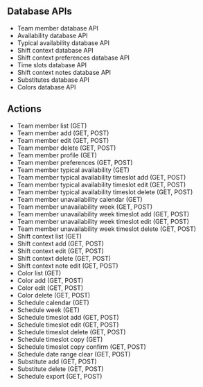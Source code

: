 ## Database APIs

* Team member database API
* Availability database API
* Typical availability database API
* Shift context database API
* Shift context preferences database API
* Time slots database API
* Shift context notes database API
* Substitutes database API
* Colors database API

## Actions

* Team member list (GET)
* Team member add (GET, POST)
* Team member edit (GET, POST)
* Team member delete (GET, POST)
* Team member profile (GET)
* Team member preferences (GET, POST)
* Team member typical availability (GET)
* Team member typical availability timeslot add (GET, POST)
* Team member typical availability timeslot edit (GET, POST)
* Team member typical availability timeslot delete (GET, POST)
* Team member unavailability calendar (GET)
* Team member unavailability week (GET, POST)
* Team member unavailability week timeslot add (GET, POST)
* Team member unavailability week timeslot edit (GET, POST)
* Team member unavailability week timeslot delete (GET, POST)
* Shift context list (GET)
* Shift context add (GET, POST)
* Shift context edit (GET, POST)
* Shift context delete (GET, POST)
* Shift context note edit (GET, POST)
* Color list (GET)
* Color add (GET, POST)
* Color edit (GET, POST)
* Color delete (GET, POST)
* Schedule calendar (GET)
* Schedule week (GET)
* Schedule timeslot add (GET, POST)
* Schedule timeslot edit (GET, POST)
* Schedule timeslot delete (GET, POST)
* Schedule timeslot copy (GET)
* Schedule timeslot copy confirm (GET, POST)
* Schedule date range clear (GET, POST)
* Substitute add (GET, POST)
* Substitute delete (GET, POST)
* Schedule export (GET, POST)
